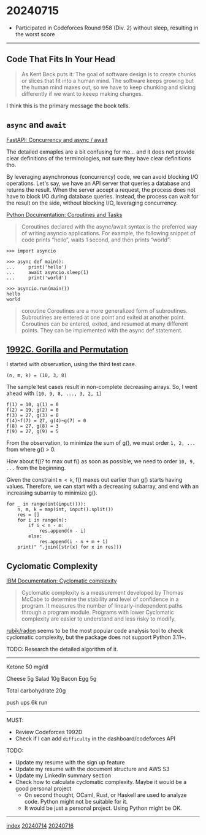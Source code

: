 <head><meta name="viewport" content="width=device-width, initial-scale=1.0, user-scalable=yes" /><meta charset="UTF-8"></head>

# 20240715

- Participated in Codeforces Round 958 (Div. 2) without sleep, resulting in the worst score

---

## Code That Fits In Your Head

> As Kent Beck puts it:
> The goal of software design is to create chunks or slices that fit into a human mind.
> The software keeps growing but the human mind maxes out, so we have to keep chunking and slicing differently if we want to keeep making changes.

I think this is the primary message the book tells.

## `async` and `await`

[FastAPI: Concurrency and async / await](https://fastapi.tiangolo.com/async/)

The detailed exmaples are a bit confusing for me... and it does not provide clear definitions of the terminologies, not sure they have clear definitions tho. 

By leveraging asynchronous (concurrency) code, we can avoid blocking I/O operations. Let\'s say, we have an API server that queries a database and returns the result. When the server accept a request, the process does not have to block I/O during database queries. Instead, the process can wait for the result on the side, without blocking I/O, leveraging concurrency. 

[Python Documentation: Coroutines and Tasks](https://docs.python.org/3/library/asyncio-task.html)

> Coroutines declared with the async/await syntax is the preferred way of writing asyncio applications. For example, the following snippet of code prints “hello”, waits 1 second, and then prints “world”:

```
>>> import asyncio

>>> async def main():
...     print('hello')
...     await asyncio.sleep(1)
...     print('world')

>>> asyncio.run(main())
hello
world
```

> coroutine
> Coroutines are a more generalized form of subroutines.
> Subroutines are entered at one point and exited at another point.
> Coroutines can be entered, exited, and resumed at many different points.
> They can be implemented with the async def statement.

## [1992C. Gorilla and Permutation](https://codeforces.com/contest/1992/problem/C)

I started with observation, using the third test case.

`(n, m, k) = (10, 3, 8)`

The sample test cases result in non-complete decreasing arrays. So, I went ahead with `[10, 9, 8, ..., 3, 2, 1]`

```
f(1) = 10, g(1) = 0
f(2) = 19, g(2) = 0
f(3) = 27, g(3) = 0
f(4)~f(7) = 27, g(4)~g(7) = 0
f(8) = 27, g(8) = 3
f(9) = 27, g(9) = 5
```

From the observation, to minimize the sum of g(), we must order `1, 2, ...` from where g() > 0.

How about f()? to max out f() as soon as possible, we need to order `10, 9, ...` from the beginning.

Given the constraint `m < k`, f() maxes out earlier than g() starts having values. Therefore, we can start with a decreasing subarray, and end with an increasing subarray to minimize g().

```
for _ in range(int(input())):
    n, m, k = map(int, input().split())
    res = []
    for i in range(n):
        if i < n - m:
            res.append(n - i)
        else:
            res.append(i - n + m + 1)
    print(" ".join([str(x) for x in res]))
```

## Cyclomatic Complexity

[IBM Documentation: Cyclomatic complexity](https://www.ibm.com/docs/en/raa/6.1?topic=metrics-cyclomatic-complexity)

> Cyclomatic complexity is a measurement developed by Thomas McCabe to determine the stability and level of confidence in a program.
> It measures the number of linearly-independent paths through a program module.
> Programs with lower Cyclomatic complexity are easier to understand and less risky to modify.

[rubik/radon](https://github.com/rubik/radon) seems to be the most popular code analysis tool to check cyclomatic complexity, but the package does not support Python 3.11~.

TODO: Research the detailed algorithm of it.

---

Ketone 50 mg/dl

Cheese 5g
Salad 10g
Bacon Egg 5g

Total carbohydrate 20g

push ups
6k run

---

MUST:

- Review Codeforces 1992D
- Check if I can add `difficulty` in the dashboard/codeforces API

TODO:

- Update my resume with the sign up feature
- Update my resume with the document structure and AWS S3
- Update my LinkedIn summary section
- Check how to calculate cyclomatic complexity. Maybe it would be a good personal project
	- On second thought, OCaml, Rust, or Haskell are used to analyze code. Python might not be suitable for it.
	- It would be just a personal project. Using Python might be OK.

---

[index](../../index.html)
[20240714](20240714.html)
[20240716](20240716.html)
